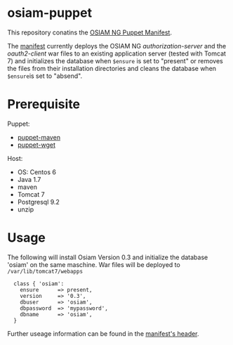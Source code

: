 osiam-puppet
============

This repository conatins the [OSIAM NG Puppet Manifest](manifests/init.pp).

The [manifest](manifests/init.pp) currently deploys the OSIAM NG *authorization-server* and the *oauth2-client* war files to an existing application server (tested with Tomcat 7) and initializes the database when `$ensure` is set to "present" or removes the files from their installation directories and cleans the database when `$ensure`is set to "absend".

Prerequisite
============
Puppet:
* [puppet-maven](https://github.com/maestrodev/puppet-maven)
* [puppet-wget](https://github.com/maestrodev/puppet-wget)

Host:
* OS: Centos 6
* Java 1.7
* maven
* Tomcat 7
* Postgresql 9.2
* unzip

Usage
============
The following will install Osiam Version 0.3 and initialize the database 'osiam' on the same maschine. War files will be deployed to `/var/lib/tomcat7/webapps`
```puppet
  class { 'osiam':
    ensure      => present,
    version     => '0.3',
    dbuser      => 'osiam',
    dbpassword  => 'mypassword',
    dbname      => 'osiam',
  }
```

Further useage information can be found in the [manifest's header](manifests/init.pp).
